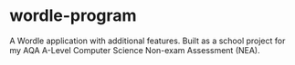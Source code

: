 # wordle-program
A Wordle application with additional features. Built as a school project for my AQA A-Level Computer Science Non-exam Assessment (NEA).
